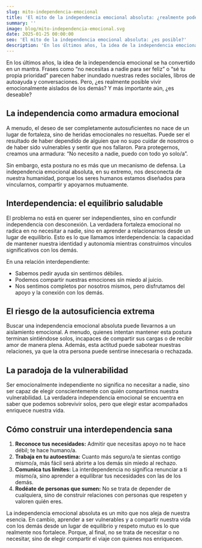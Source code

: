```yaml
---
slug: mito-independencia-emocional
title: 'El mito de la independencia emocional absoluta: ¿realmente podemos ser autosuficientes?'
summary: ''
image: blog/mito-independencia-emocional.svg
date: 2025-01-25 00:00:00
seo: 'El mito de la independencia emocional absoluta: ¿es posible?'
description: 'En los últimos años, la idea de la independencia emocional se ha convertido en un mantra. Frases como “no necesitas a nadie para ser feliz” o…'
---
```


En los últimos años, la idea de la independencia emocional se ha convertido en un mantra. Frases como “no necesitas a nadie para ser feliz” o “sé tu propia prioridad” parecen haber inundado nuestras redes sociales, libros de autoayuda y conversaciones. Pero, ¿es realmente posible vivir emocionalmente aislados de los demás? Y más importante aún, ¿es deseable?

## La independencia como armadura emocional

A menudo, el deseo de ser completamente autosuficientes no nace de un lugar de fortaleza, sino de heridas emocionales no resueltas. Puede ser el resultado de haber dependido de alguien que no supo cuidar de nosotros o de haber sido vulnerables y sentir que nos fallaron. Para protegernos, creamos una armadura: “No necesito a nadie, puedo con todo yo solo/a”.

Sin embargo, esta postura no es más que un mecanismo de defensa. La independencia emocional absoluta, en su extremo, nos desconecta de nuestra humanidad, porque los seres humanos estamos diseñados para vincularnos, compartir y apoyarnos mutuamente.

## Interdependencia: el equilibrio saludable

El problema no está en querer ser independientes, sino en confundir independencia con desconexión. La verdadera fortaleza emocional no radica en no necesitar a nadie, sino en aprender a relacionarnos desde un lugar de equilibrio. Esto es lo que llamamos interdependencia: la capacidad de mantener nuestra identidad y autonomía mientras construimos vínculos significativos con los demás.

En una relación interdependiente:

- Sabemos pedir ayuda sin sentirnos débiles.
- Podemos compartir nuestras emociones sin miedo al juicio.
- Nos sentimos completos por nosotros mismos, pero disfrutamos del apoyo y la conexión con los demás.

## El riesgo de la autosuficiencia extrema

Buscar una independencia emocional absoluta puede llevarnos a un aislamiento emocional. A menudo, quienes intentan mantener esta postura terminan sintiéndose solos, incapaces de compartir sus cargas o de recibir amor de manera plena. Además, esta actitud puede sabotear nuestras relaciones, ya que la otra persona puede sentirse innecesaria o rechazada.

## La paradoja de la vulnerabilidad

Ser emocionalmente independiente no significa no necesitar a nadie, sino ser capaz de elegir conscientemente con quién compartimos nuestra vulnerabilidad. La verdadera independencia emocional se encuentra en saber que podemos sobrevivir solos, pero que elegir estar acompañados enriquece nuestra vida.

## Cómo construir una interdependencia sana

1. **Reconoce tus necesidades:** Admitir que necesitas apoyo no te hace débil; te hace humano/a.
2. **Trabaja en tu autoestima:** Cuanto más seguro/a te sientas contigo mismo/a, más fácil será abrirte a los demás sin miedo al rechazo.
3. **Comunica tus límites:** La interdependencia no significa renunciar a ti mismo/a, sino aprender a equilibrar tus necesidades con las de los demás.
4. **Rodéate de personas que sumen:** No se trata de depender de cualquiera, sino de construir relaciones con personas que respeten y valoren quién eres.

La independencia emocional absoluta es un mito que nos aleja de nuestra esencia. En cambio, aprender a ser vulnerables y a compartir nuestra vida con los demás desde un lugar de equilibrio y respeto mutuo es lo que realmente nos fortalece. Porque, al final, no se trata de necesitar o no necesitar, sino de elegir compartir el viaje con quienes nos enriquecen.
